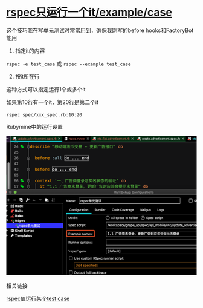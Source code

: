 # [rspec只运行一个it/example/case](/2019/12/rspec_single_it.md)

这个技巧我在写单元测试时常常用到，确保我刚写的before hooks和FactoryBot能用

1. 指定it的内容

`rspec -e test_case` 或 `rspec --example test_case`

2. 按it所在行

这种方式可以指定运行1个或多个it

如果第10行有一个it，第20行是第二个it

`rspec spec/xxx_spec.rb:10:20`

<i class="fa fa-hashtag"></i>
Rubymine中的运行设置

![rspec_single_it](rspec_single_it.png)

<i class="fa fa-hashtag"></i>
相关链接

[rspec值运行某个test case](http://siwei.me/blog/posts/ruby-rspec-test-case)

